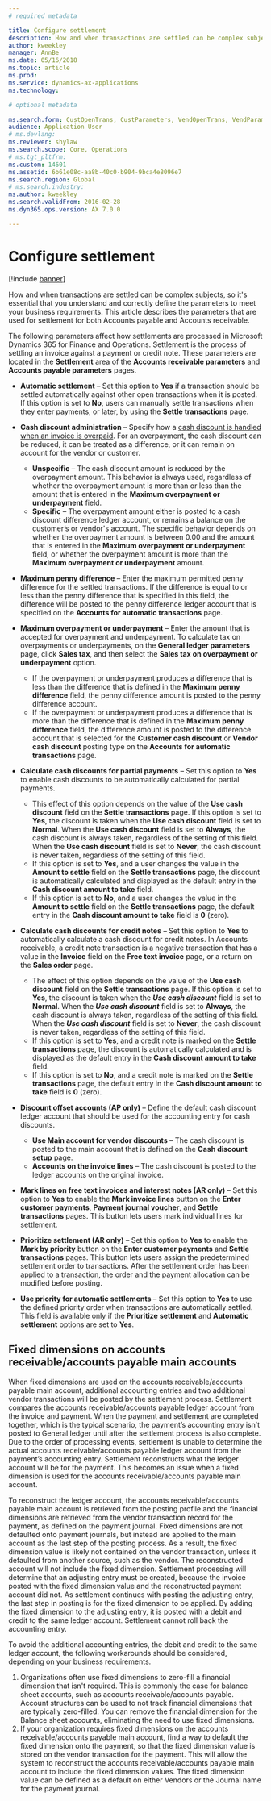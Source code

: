 ```yaml
---
# required metadata

title: Configure settlement
description: How and when transactions are settled can be complex subjects, so it's essential that you understand and correctly define the parameters to meet your business requirements. This article describes the parameters that are used for settlement for both Accounts payable and Accounts receivable. 
author: kweekley
manager: AnnBe
ms.date: 05/16/2018
ms.topic: article
ms.prod: 
ms.service: dynamics-ax-applications
ms.technology: 

# optional metadata

ms.search.form: CustOpenTrans, CustParameters, VendOpenTrans, VendParameters
audience: Application User
# ms.devlang: 
ms.reviewer: shylaw
ms.search.scope: Core, Operations
# ms.tgt_pltfrm: 
ms.custom: 14601
ms.assetid: 6b61e08c-aa8b-40c0-b904-9bca4e8096e7
ms.search.region: Global
# ms.search.industry: 
ms.author: kweekley
ms.search.validFrom: 2016-02-28
ms.dyn365.ops.version: AX 7.0.0

---
```


# Configure settlement

[!include [banner](../includes/banner.md)]

How and when transactions are settled can be complex subjects, so it's essential that you understand and correctly define the parameters to meet your business requirements. This article describes the parameters that are used for settlement for both Accounts payable and Accounts receivable. 

The following parameters affect how settlements are processed in Microsoft Dynamics 365 for Finance and Operations. Settlement is the process of settling an invoice against a payment or credit note. These parameters are located in the **Settlement** area of the **Accounts receivable parameters** and **Accounts payable parameters** pages.

- **Automatic settlement** – Set this option to **Yes** if a transaction should be settled automatically against other open transactions when it is posted. If this option is set to **No**, users can manually settle transactions when they enter payments, or later, by using the **Settle transactions** page.
- **Cash discount administration** – Specify how a [cash discount is handled when an invoice is overpaid](cash-discount-handling-overpayments.md). For an overpayment, the cash discount can be reduced, it can be treated as a difference, or it can remain on account for the vendor or customer.
  -   **Unspecific** – The cash discount amount is reduced by the overpayment amount. This behavior is always used, regardless of whether the overpayment amount is more than or less than the amount that is entered in the **Maximum overpayment or underpayment** field.
  -   **Specific** – The overpayment amount either is posted to a cash discount difference ledger account, or remains a balance on the customer’s or vendor's account. The specific behavior depends on whether the overpayment amount is between 0.00 and the amount that is entered in the **Maximum overpayment or underpayment** field, or whether the overpayment amount is more than the **Maximum overpayment or underpayment** amount.
- **Maximum penny difference** – Enter the maximum permitted penny difference for the settled transactions. If the difference is equal to or less than the penny difference that is specified in this field, the difference will be posted to the penny difference ledger account that is specified on the **Accounts for automatic transactions** page.
- **Maximum overpayment or underpayment** – Enter the amount that is accepted for overpayment and underpayment. To calculate tax on overpayments or underpayments, on the **General ledger parameters** page, click **Sales tax**, and then select the **Sales tax on overpayment or underpayment** option.
  -   If the overpayment or underpayment produces a difference that is less than the difference that is defined in the **Maximum penny difference** field, the penny difference amount is posted to the penny difference account.
  -   If the overpayment or underpayment produces a difference that is more than the difference that is defined in the **Maximum penny difference** field, the difference amount is posted to the difference account that is selected for the **Customer cash discount** or **Vendor cash discount** posting type on the **Accounts for automatic transactions** page.
- **Calculate cash discounts for partial payments** – Set this option to **Yes** to enable cash discounts to be automatically calculated for partial payments.
  -   This effect of this option depends on the value of the **Use cash discount** field on the **Settle transactions** page. If this option is set to **Yes**, the discount is taken when the **Use cash discount** field is set to **Normal**. When the **Use cash discount** field is set to **Always**, the cash discount is always taken, regardless of the setting of this field. When the **Use cash discount** field is set to **Never**, the cash discount is never taken, regardless of the setting of this field.
  -   If this option is set to **Yes**, and a user changes the value in the **Amount to settle** field on the **Settle transactions** page, the discount is automatically calculated and displayed as the default entry in the **Cash discount amount to take** field.
  -   If this option is set to **No**, and a user changes the value in the **Amount to settle** field on the **Settle transactions** page, the default entry in the **Cash discount amount to take** field is **0** (zero).
- **Calculate cash discounts for credit notes** – Set this option to **Yes** to automatically calculate a cash discount for credit notes. In Accounts receivable, a credit note transaction is a negative transaction that has a value in the **Invoice** field on the **Free text invoice** page, or a return on the **Sales order** page.
  - The effect of this option depends on the value of the <strong>Use cash discount</strong> field on the <strong>Settle transactions</strong> page. If this option is set to <strong>Yes</strong>, the discount is taken when the *<strong><em>Use cash discount</em></strong>* field is set to <strong>Normal</strong>. When the *<strong><em>Use cash discount</em></strong>* field is set to <strong>Always</strong>, the cash discount is always taken, regardless of the setting of this field. When the *<strong><em>Use cash discount</em></strong>* field is set to <strong>Never</strong>, the cash discount is never taken, regardless of the setting of this field.
  - If this option is set to **Yes**, and a credit note is marked on the **Settle transactions** page, the discount is automatically calculated and is displayed as the default entry in the **Cash discount amount to take** field.
  - If this option is set to **No**, and a credit note is marked on the **Settle transactions** page, the default entry in the **Cash discount amount to take** field is **0** (zero).

- **Discount offset accounts (AP only)** – Define the default cash discount ledger account that should be used for the accounting entry for cash discounts.
  -   **Use Main account for vendor discounts** – The cash discount is posted to the main account that is defined on the **Cash discount setup** page.
  -   **Accounts on the invoice lines** – The cash discount is posted to the ledger accounts on the original invoice.
- **Mark lines on free text invoices and interest notes (AR only)** – Set this option to **Yes** to enable the **Mark invoice lines** button on the **Enter customer payments**, **Payment journal voucher**, and **Settle transactions** pages. This button lets users mark individual lines for settlement.
- **Prioritize settlement (AR only)** – Set this option to **Yes** to enable the **Mark by priority** button on the **Enter customer payments** and **Settle transactions** pages. This button lets users assign the predetermined settlement order to transactions.  After the settlement order has been applied to a transaction, the order and the payment allocation can be modified before posting.
- **Use priority for automatic settlements** – Set this option to **Yes** to use the defined priority order when transactions are automatically settled. This field is available only if the **Prioritize settlement** and **Automatic settlement** options are set to **Yes**.

## Fixed dimensions on accounts receivable/accounts payable main accounts

When fixed dimensions are used on the accounts receivable/accounts payable main account, additional accounting entries and two additional vendor transactions will be posted by the settlement process. Settlement compares the accounts receivable/accounts payable ledger account from the invoice and payment.  When the payment and settlement are completed together, which is the typical scenario, the payment’s accounting entry isn’t posted to General ledger until after the settlement process is also complete. Due to the order of processing events, settlement is unable to determine the actual accounts receivable/accounts payable ledger account from the payment’s accounting entry. Settlement reconstructs what the ledger account will be for the payment. This becomes an issue when a fixed dimension is used for the accounts receivable/accounts payable main account.

To reconstruct the ledger account, the accounts receivable/accounts payable main account is retrieved from the posting profile and the financial dimensions are retrieved from the vendor transaction record for the payment, as defined on the payment journal. Fixed dimensions are not defaulted onto payment journals, but instead are applied to the main account as the last step of the posting process. As a result, the fixed dimension value is likely not contained on the vendor transaction, unless it defaulted from another source, such as the vendor. The reconstructed account will not include the fixed dimension. Settlement processing will determine that an adjusting entry must be created, because the invoice posted with the fixed dimension value and the reconstructed payment account did not.  As settlement continues with posting the adjusting entry, the last step in posting is for the fixed dimension to be applied. By adding the fixed dimension to the adjusting entry, it is posted with a debit and credit to the same ledger account. Settlement cannot roll back the accounting entry.

To avoid the additional accounting entries, the debit and credit to the same ledger account, the following workarounds should be considered, depending on your business requirements. 

1.	Organizations often use fixed dimensions to zero-fill a financial dimension that isn't required. This is commonly the case for balance sheet accounts, such as accounts receivable/accounts payable. Account structures can be used to not track financial dimensions that are typically zero-filled.  You can remove the financial dimension for the Balance sheet accounts, eliminating the need to use fixed dimensions.
2.	If your organization requires fixed dimensions on the accounts receivable/accounts payable main account, find a way to default the fixed dimension onto the payment, so that the fixed dimension value is stored  on the vendor transaction for the payment. This will allow the system to reconstruct the accounts receivable/accounts payable main account to include the fixed dimension values. The fixed dimension value can be defined as a default on either Vendors or the Journal name for the payment journal.



